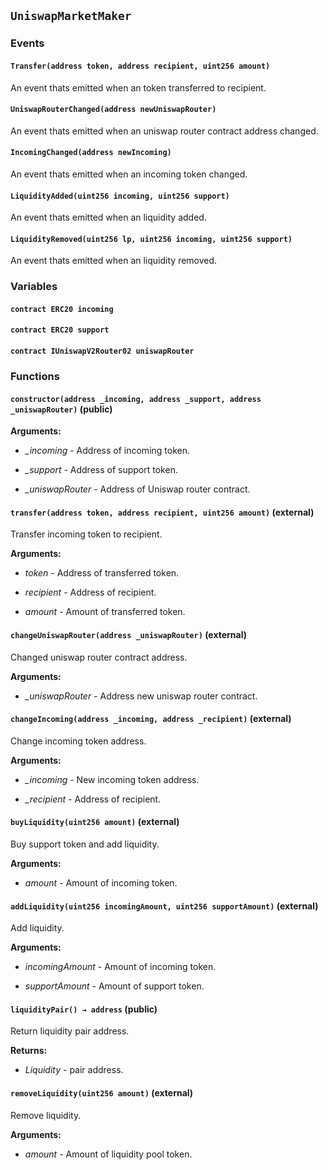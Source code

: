 ## `UniswapMarketMaker`





### Events
#### `Transfer(address token, address recipient, uint256 amount)`

An event thats emitted when an token transferred to recipient.



#### `UniswapRouterChanged(address newUniswapRouter)`

An event thats emitted when an uniswap router contract address changed.



#### `IncomingChanged(address newIncoming)`

An event thats emitted when an incoming token changed.



#### `LiquidityAdded(uint256 incoming, uint256 support)`

An event thats emitted when an liquidity added.



#### `LiquidityRemoved(uint256 lp, uint256 incoming, uint256 support)`

An event thats emitted when an liquidity removed.




### Variables
#### `contract ERC20 incoming`

#### `contract ERC20 support`

#### `contract IUniswapV2Router02 uniswapRouter`


### Functions
#### `constructor(address _incoming, address _support, address _uniswapRouter)` (public)





**Arguments:**
- *_incoming* - Address of incoming token.

- *_support* - Address of support token.

- *_uniswapRouter* - Address of Uniswap router contract.

#### `transfer(address token, address recipient, uint256 amount)` (external)

Transfer incoming token to recipient.




**Arguments:**
- *token* - Address of transferred token.

- *recipient* - Address of recipient.

- *amount* - Amount of transferred token.

#### `changeUniswapRouter(address _uniswapRouter)` (external)

Changed uniswap router contract address.




**Arguments:**
- *_uniswapRouter* - Address new uniswap router contract.

#### `changeIncoming(address _incoming, address _recipient)` (external)

Change incoming token address.




**Arguments:**
- *_incoming* - New incoming token address.

- *_recipient* - Address of recipient.

#### `buyLiquidity(uint256 amount)` (external)

Buy support token and add liquidity.




**Arguments:**
- *amount* - Amount of incoming token.

#### `addLiquidity(uint256 incomingAmount, uint256 supportAmount)` (external)

Add liquidity.




**Arguments:**
- *incomingAmount* - Amount of incoming token.

- *supportAmount* - Amount of support token.

#### `liquidityPair() → address` (public)

Return liquidity pair address.




**Returns:**
- *Liquidity* - pair address.

#### `removeLiquidity(uint256 amount)` (external)

Remove liquidity.




**Arguments:**
- *amount* - Amount of liquidity pool token.

